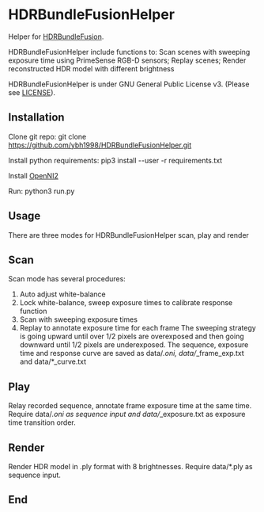 # HDRBundleFusionHelper

Helper for [HDRBundleFusion](https://github.com/ybh1998/HDRBundleFusion). 

HDRBundleFusionHelper include functions to:
Scan scenes with sweeping exposure time using PrimeSense RGB-D sensors;
Replay scenes;
Render reconstructed HDR model with different brightness

HDRBundleFusionHelper is under GNU General Public License v3. (Please see [LICENSE](LICENSE)).

## Installation
Clone git repo:
git clone https://github.com/ybh1998/HDRBundleFusionHelper.git

Install python requirements:
pip3 install --user -r requirements.txt

Install [OpenNI2](https://structure.io/openni)

Run:
python3 run.py

## Usage
There are three modes for HDRBundleFusionHelper scan, play and render

## Scan
Scan mode has several procedures:
1. Auto adjust white-balance
2. Lock white-balance, sweep exposure times to calibrate response function
3. Scan with sweeping exposure times
4. Replay to annotate exposure time for each frame
The sweeping strategy is going upward until over 1/2 pixels are overexposed and then going downward until 1/2 pixels are underexposed.
The sequence, exposure time and response curve are saved as data/*.oni, data/*_frame_exp.txt and data/*_curve.txt

## Play
Relay recorded sequence, annotate frame exposure time at the same time.
Require data/*.oni as sequence input and data/*_exposure.txt as exposure time transition order.

## Render
Render HDR model in .ply format with 8 brightnesses.
Require data/*.ply as sequence input.

## End
